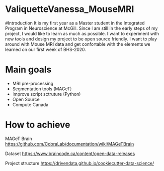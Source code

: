 # ValiquetteVanessa_MouseMRI

#Introduction
It is my first year as a Master student in the Integrated Program in Neuroscience at McGill. Since I am still in the early steps of my project, I would like to learn as much as possible. I want to experiment with new tools and design my project to be open source friendly. I want to play around with Mouse MRI data and get confortable with the elements we learned on our first week of BHS-2020.  

# Main goals
- MRI pre-processing 
- Segmentation tools (MAGeT)
- Improve script sctruture (Python)
- Open Source
- Compute Canada 

# How to achieve
MAGeT Brain
https://github.com/CobraLab/documentation/wiki/MAGeTBrain

Dataset
https://www.braincode.ca/content/open-data-releases

Project structure
https://drivendata.github.io/cookiecutter-data-science/
